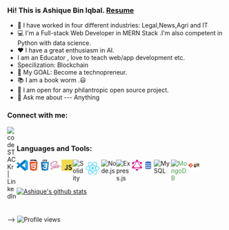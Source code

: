 ### Hi! This is Ashique Bin Iqbal.  <a href="https://drive.google.com/file/d/1aClQHYfREy_nebBPLqeNbntelIr2uPSE/view?usp=sharing" target="_blank">Resume</a>

- 🔭 I have worked in four different industries: Legal,News,Agri and IT
- 💻 I'm a Full-stack Web Developer in MERN Stack .I'm also competent in Python with data science.
- ❤️ I have a great enthusiasm in AI.
- I am an Educator , love to teach web/app development etc.
- Specilization: Blockchain 
- 🔌 My GOAL: Become a technopreneur.
- 📚 I am a book worm .😃
- 👯 I am open for any philantropic open source project.
- 💬 Ask me about --- Anything



### Connect with me:

[<img align="left" alt="codeSTACKr | LinkedIn" width="22px" src="https://cdn.jsdelivr.net/npm/simple-icons@v3/icons/linkedin.svg" target="_blank"/>](https://www.linkedin.com/in/ashique-bin-iqbal/)
<br />

### Languages and Tools:

<img align="left" alt="Visual Studio Code" width="26px" src="https://raw.githubusercontent.com/github/explore/80688e429a7d4ef2fca1e82350fe8e3517d3494d/topics/visual-studio-code/visual-studio-code.png" />
<img align="left" alt="HTML5" width="26px" src="https://raw.githubusercontent.com/github/explore/80688e429a7d4ef2fca1e82350fe8e3517d3494d/topics/html/html.png" />
<img align="left" alt="CSS3" width="26px" src="https://raw.githubusercontent.com/github/explore/80688e429a7d4ef2fca1e82350fe8e3517d3494d/topics/css/css.png" />
<img align="left" alt="Sass" width="26px" src="https://raw.githubusercontent.com/github/explore/80688e429a7d4ef2fca1e82350fe8e3517d3494d/topics/sass/sass.png" />
<img align="left" alt="JavaScript" width="26px" src="https://raw.githubusercontent.com/github/explore/80688e429a7d4ef2fca1e82350fe8e3517d3494d/topics/javascript/javascript.png" />
<!--<img align="left" alt="JavaScript" width="26px" src="https://raw.githubusercontent.com/github/explore/80688e429a7d4ef2fca1e82350fe8e3517d3494d/topics/typescript/typescript.png" />-->
<!--<img align="left" alt="Deno" width="40px" src="https://camo.githubusercontent.com/b68ee2443882c03a011ea49e1b6bcbe7bd994e1da6a980291557a3fd89348322/68747470733a2f2f63646e2e69636f6e73636f75742e636f6d2f69636f6e2f667265652f706e672d36342f707974686f6e2d322d3232363035312e706e67" />-->
<img align="left" alt="Solidity" width="26px" color="#363636" src="https://cdn.jsdelivr.net/npm/simple-icons@v5/icons/solidity.svg" />

<img align="left" alt="Deno" width="40px" src="https://raw.githubusercontent.com/github/explore/361e2821e2dea67711cde99c9c40ed357061cf27/topics/react/react.png" />

<!--img align="left" alt="Django" width="35px" color="#092E20" src="https://cdn.jsdelivr.net/npm/simple-icons@v5/icons/django.svg" />-->
<img align="left" alt="Node.js" width="35px" src="https://camo.githubusercontent.com/a7a5fd3fa7a8c0c854279b31bcbc94d54862bef84643802a81501670d3f95901/68747470733a2f2f63646e2e69636f6e73636f75742e636f6d2f69636f6e2f667265652f706e672d36342f6e6f64652d6a732d313137343932352e706e67" />
<img align="left" alt="Express.js" width="35px" color="#000000" src="https://cdn.jsdelivr.net/npm/simple-icons@v5/icons/express.svg" /> 

<!-- <img align="left" alt="Gatsby" width="26px" src="https://raw.githubusercontent.com/github/explore/e94815998e4e0713912fed477a1f346ec04c3da2/topics/gatsby/gatsby.png" /> -->
<img align="left" alt="GraphQL" width="26px" src="https://raw.githubusercontent.com/github/explore/80688e429a7d4ef2fca1e82350fe8e3517d3494d/topics/graphql/graphql.png" />

<img align="left" alt="SQL" width="26px" src="https://raw.githubusercontent.com/github/explore/80688e429a7d4ef2fca1e82350fe8e3517d3494d/topics/sql/sql.png" />
<img align="left" alt="MySQL" width="40px" src="https://camo.githubusercontent.com/c59003eacd06654b84692765cc070b03f6a33b86fe8e3f2c21deecbc5e0b95f7/68747470733a2f2f63646e2e69636f6e73636f75742e636f6d2f69636f6e2f667265652f706e672d36342f6d7973716c2d31382d313137343933382e706e67" />
<img align="left" alt="MongoDB" width="40px" color="#47A248" style="color:#47A248" src="https://cdn.jsdelivr.net/npm/simple-icons@v5/icons/mongodb.svg" />

<img align="left" alt="Git" width="26px" src="https://raw.githubusercontent.com/github/explore/80688e429a7d4ef2fca1e82350fe8e3517d3494d/topics/git/git.png" />
<!-- <img alt="Django" src="https://img.shields.io/badge/django-%23092E20.svg?style=for-the-badge&logo=django&logoColor=white"/> -->

<br/> <br/> <br/>

[![Ashique's github stats](https://github-readme-stats.vercel.app/api?username=ashiquebiniqbal)](https://github.com/anuraghazra/github-readme-stats)

<!-- [![Top Langs](https://github-readme-stats.vercel.app/api/top-langs/?username=ashiquebiniqbal=14&hide=php,html,java,objective-c&layout=compact&theme=radical)](https://github.com/anuraghazra/github-readme-stats)-->
<br/> <br/> -->
![Profile views](https://gpvc.arturio.dev/CrazyPythonLover1)


